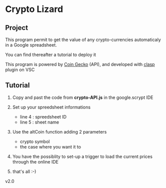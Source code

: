# Crypto Lizard

## **Project**

This program permit to get the value of any crypto-currencies automaticaly in a Google spreadsheet.

You can find thereafter a tutorial to deploy it

This program is powered by [Coin Gecko](https://www.coingecko.com/en/api) (API), and developed with [clasp](https://github.com/google/clasp) plugin on VSC

## **Tutorial**

1. Copy and past the code from **crypto-API.js** in the google.scrypt IDE

2. Set up your spreedsheet informations

   - line 4 : spreedsheet ID
   - line 5 : sheet name

3. Use the altCoin function adding 2 parameters

   - crypto symbol
   - the case where you want it to

4. You have the possiblity to set-up a trigger to load the current prices through the online IDE

5. that's all :-)

v2.0
